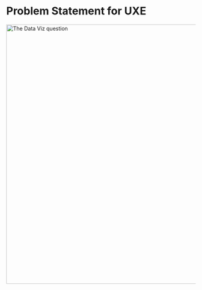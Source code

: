 # Problem Statement for UXE
<img width="691" alt="The Data Viz question" src="https://github.com/user-attachments/assets/9fd54ddf-63aa-4ffd-870e-ebdd8802abc5" />
